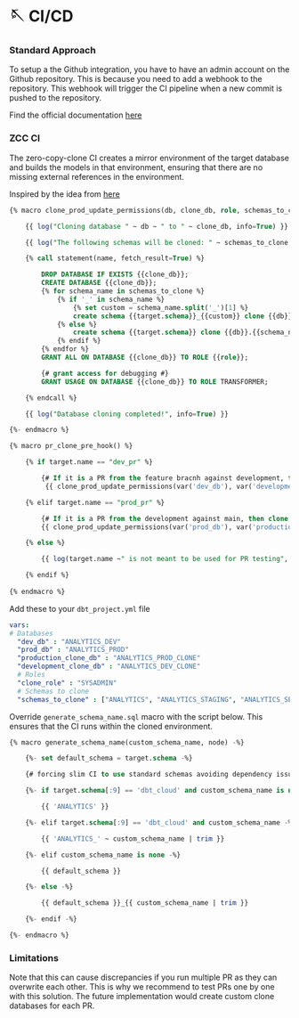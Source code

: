 # 🪡 CI/CD

### Standard Approach

To setup a the Github integration, you have to have an admin account on the Github repository. This is because you need to add a webhook to the repository. This webhook will trigger the CI pipeline when a new commit is pushed to the repository.

Find the official documentation [here](https://docs.getdbt.com/docs/dbt-cloud/using-dbt-cloud/cloud-enabling-continuous-integration)

### ZCC CI

The zero-copy-clone CI creates a mirror environment of the target database and builds the models in that environment, ensuring that there are no missing external references in the environment.

Inspired by the idea from [here](https://medium.com/airtribe/test-sql-pipelines-against-production-clones-using-dbt-and-snowflake-2f8293722dd4)

```sql
{% macro clone_prod_update_permissions(db, clone_db, role, schemas_to_clone) -%}

    {{ log("Cloning database " ~ db ~ " to " ~ clone_db, info=True) }}

    {{ log("The following schemas will be cloned: " ~ schemas_to_clone, info=True)}}

    {% call statement(name, fetch_result=True) %}

        DROP DATABASE IF EXISTS {{clone_db}};
        CREATE DATABASE {{clone_db}};
        {% for schema_name in schemas_to_clone %}
            {% if '_' in schema_name %}
                {% set custom = schema_name.split('_')[1] %}
                create schema {{target.schema}}_{{custom}} clone {{db}}.{{schema_name}};
            {% else %}
                create schema {{target.schema}} clone {{db}}.{{schema_name}};
            {% endif %}
        {% endfor %}
        GRANT ALL ON DATABASE {{clone_db}} TO ROLE {{role}};

        {# grant access for debugging #}
        GRANT USAGE ON DATABASE {{clone_db}} TO ROLE TRANSFORMER;

    {% endcall %}

    {{ log("Database cloning completed!", info=True) }}

{%- endmacro %}

{% macro pr_clone_pre_hook() %}

    {% if target.name == "dev_pr" %}

        {# If it is a PR from the feature bracnh against development, then clone the ANALYTICS_DEV #}
         {{ clone_prod_update_permissions(var('dev_db'), var('development_clone_db'), var('clone_role'), var('schemas_to_clone')) }}

    {% elif target.name == "prod_pr" %}

        {# If it is a PR from the development against main, then clone the ANALYTICS_PROD #}
        {{ clone_prod_update_permissions(var('prod_db'), var('production_clone_db'), var('clone_role'), var('schemas_to_clone')) }}

    {% else %}

        {{ log(target.name ~" is not meant to be used for PR testing", info=True) }}

    {% endif %}
  
{% endmacro %}
```

Add these to your `dbt_project.yml` file

```yaml
vars:
# Databases
  "dev_db" : "ANALYTICS_DEV"
  "prod_db" : "ANALYTICS_PROD"
  "production_clone_db" : "ANALYTICS_PROD_CLONE"
  "development_clone_db" : "ANALYTICS_DEV_CLONE"
  # Roles
  "clone_role" : "SYSADMIN"
  # Schemas to clone
  "schemas_to_clone" : ["ANALYTICS", "ANALYTICS_STAGING", "ANALYTICS_SEED", "ANALYTICS_RAW_SAMPLE"]
```

Override `generate_schema_name.sql` macro with the script below. This ensures that the CI runs within the cloned environment.

```sql
{% macro generate_schema_name(custom_schema_name, node) -%}

    {%- set default_schema = target.schema -%}

    {# forcing slim CI to use standard schemas avoiding dependency issues on the warehouse level #}

    {%- if target.schema[:9] == 'dbt_cloud' and custom_schema_name is none -%}

        {{ 'ANALYTICS' }}

    {%- elif target.schema[:9] == 'dbt_cloud' and custom_schema_name -%}

        {{ 'ANALYTICS_' ~ custom_schema_name | trim }}

    {%- elif custom_schema_name is none -%}

        {{ default_schema }}

    {%- else -%}

        {{ default_schema }}_{{ custom_schema_name | trim }}

    {%- endif -%}

{%- endmacro %}
```

### Limitations
Note that this can cause discrepancies if you run multiple PR as they can overwrite each other. This is why we recommend to test PRs one by one with this solution. The future implementation would create custom clone databases for each PR.
